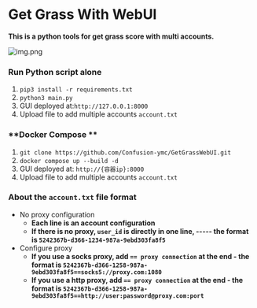 # Get Grass With WebUI

**This is a python tools for get grass score with multi accounts.**

![img.png](img.png)

### **Run Python script alone**
1. ```pip3 install -r requirements.txt```
2. ```python3 main.py```
3. GUI deployed at:`http://127.0.0.1:8000`
4. Upload file to add multiple accounts `account.txt`

### **Docker Compose **
1. `git clone https://github.com/Confusion-ymc/GetGrassWebUI.git`
2. `docker compose up --build -d`
3. GUI deployed at: `http://{容器ip}:8000`
4. Upload file to add multiple accounts `account.txt`

### About the `account.txt` file format
- No proxy configuration
   - **Each line is an account configuration**
   - **If there is no proxy, `user_id` is directly in one line, ----- the format is `5242367b-d366-1234-987a-9ebd303fa8f5`**
- Configure proxy
   - **If you use a socks proxy, add `== proxy connection` at the end - the format is `5242367b-d366-1258-987a-9ebd303fa8f5==socks5://proxy.com:1080`**
   - **If you use a http proxy, add `== proxy connection` at the end - the format is `5242367b-d366-1258-987a-9ebd303fa8f5==http://user:password@proxy.com:port`**


